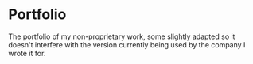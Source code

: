 # Portfolio
The portfolio of my non-proprietary work, some slightly adapted so it doesn't interfere with the version currently being used by the company I wrote it for.
